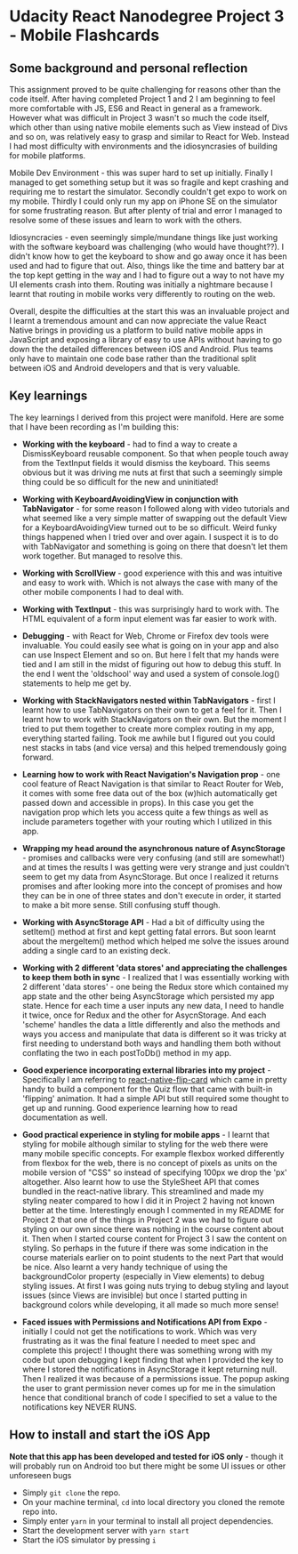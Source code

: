 # Udacity React Nanodegree Project 3 - Mobile Flashcards

## Some background and personal reflection
This assignment proved to be quite challenging for reasons other than the code itself. After having completed Project 1 and 2 I am beginning to feel more comfortable with JS, ES6 and React in general as a framework. However what was difficult in Project 3 wasn't so much the code itself, which other than using native mobile elements such as View instead of Divs and so on, was relatively easy to grasp and similar to React for Web. Instead I had most difficulty with environments and the idiosyncrasies of building for mobile platforms. 

Mobile Dev Environment - this was super hard to set up initially. Finally I managed to get something setup but it was so fragile and kept crashing and requiring me to restart the simulator. Secondly couldn't get expo to work on my mobile. Thirdly I could only run my app on iPhone SE on the simulator for some frustrating reason. But after plenty of trial and error I managed to resolve some of these issues and learn to work with the others.

Idiosyncracies - even seemingly simple/mundane things like just working with the software keyboard was challenging (who would have thought??). I didn't know how to get the keyboard to show and go away once it has been used and had to figure that out. Also, things like the time and battery bar at the top kept getting in the way and I had to figure out a way to not have my UI elements crash into them. Routing was initially a nightmare because I learnt that routing in mobile works very differently to routing on the web. 

Overall, despite the difficulties at the start this was an invaluable project and I learnt a tremendous amount and can now appreciate the value React Native brings in providing us a platform to build native mobile apps in JavaScript and exposing a library of easy to use APIs without having to go down the the detailed differences between iOS and Android. Plus teams only have to maintain one code base rather than the traditional split between iOS and Android developers and that is very valuable.

## Key learnings
The key learnings I derived from this project were manifold. Here are some that I have been recording as I'm building this:

*  **Working with the keyboard** - had to find a way to create a DismissKeyboard reusable component. So that when people touch away from the TextInput fields it would dismiss the keyboard. This seems obvious but it was driving me nuts at first that such a seemingly simple thing could be so difficult for the new and uninitiated!

*  **Working with KeyboardAvoidingView in conjunction with TabNavigator** - for some reason I followed along with video tutorials and what seemed like a very simple matter of swapping out the default View for a KeyboardAvoidingView turned out to be so difficult. Weird funky things happened when I tried over and over again. I suspect it is to do with TabNavigator and something is going on there that doesn't let them work together. But managed to resolve this.

*  **Working with ScrollView** - good experience with this and was intuitive and easy to work with. Which is not always the case with many of the other mobile components I had to deal with.

*  **Working with TextInput** - this was surprisingly hard to work with. The HTML equivalent of a form input element was far easier to work with.

*  **Debugging** - with React for Web, Chrome or Firefox dev tools were invaluable. You could easily see what is going on in your app and also can use Inspect Element and so on. But here I felt that my hands were tied and I am still in the midst of figuring out how to debug this stuff. In the end I went the 'oldschool' way and used a system of console.log() statements to help me get by.

*  **Working with StackNavigators nested within TabNavigators** - first I learnt how to use TabNavigators on their own to get a feel for it. Then I learnt how to work with StackNavigators on their own. But the moment I tried to put them together to create more complex routing in my app, everything started failing. Took me awhile but I figured out you could nest stacks in tabs (and vice versa) and this helped tremendously going forward.

*  **Learning how to work with React Navigation's Navigation prop** - one cool feature of React Navigation is that similar to React Router for Web, it comes with some free data out of the box (w)hich automatically get passed down and accessible in props). In this case you get the navigation prop which lets you access quite a few things as well as include parameters together with your routing which I utilized in this app.

*  **Wrapping my head around the asynchronous nature of AsyncStorage** - promises and callbacks were very confusing (and still are somewhat!) and at times the results I was getting were very strange and just couldn't seem to get my data from AsyncStorage. But once I realized it returns promises and after looking more into the concept of promises and how they can be in one of three states and don't execute in order, it started to make a bit more sense. Still confusing stuff though.

*  **Working with AsyncStorage API** - Had a bit of difficulty using the setItem() method at first and kept getting fatal errors. But soon learnt about the mergeItem() method which helped me solve the issues around adding a single card to an existing deck.

*  **Working with 2 different 'data stores' and appreciating the challenges to keep them both in sync** - I realized that I was essentially working with 2 different 'data stores' - one being the Redux store which contained my app state and the other being AsyncStorage which persisted my app state. Hence for each time a user inputs any new data, I need to handle it twice, once for Redux and the other for AsycnStorage. And each 'scheme' handles the data a little differently and also the methods and ways you access and manipulate that data is different so it was tricky at first needing to understand both ways and handling them both without conflating the two in each postToDb() method in my app.

*  **Good experience incorporating external libraries into my project** - Specifically I am referring to [react-native-flip-card](https://www.npmjs.com/package/react-native-flip-card) which came in pretty handy to build a component for the Quiz flow that came with built-in 'flipping' animation. It had a simple API but still required some thought to get up and running. Good experience learning how to read documentation as well.

*  **Good practical experience in styling for mobile apps** - I learnt that styling for mobile although similar to styling for the web there were many mobile specific concepts. For example flexbox worked differently from flexbox for the web, there is no concept of pixels as units on the mobile version of "CSS" so instead of specifying 100px we drop the 'px' altogether. Also learnt how to use the StyleSheet API that comes bundled in the react-native library. This streamlined and made my styling neater compared to how I did it in Project 2 having not known better at the time. Interestingly enough I commented in my README for Project 2 that one of the things in Project 2 was we had to figure out styling on our own since there was nothing in the course content about it. Then when I started course content for Project 3 I saw the content on styling. So perhaps in the future if there was some indication in the course materials earlier on to point students to the next Part that would be nice. Also learnt a very handy technique of using the backgroundColor property (especially in View elements) to debug styling issues. At first I was going nuts trying to debug styling and layout issues (since Views are invisible) but once I started putting in background colors while developing, it all made so much more sense!

*  **Faced issues with Permissions and Notifications API from Expo** - initially I could not get the notifications to work. Which was very frustrating as it was the final feature I needed to meet spec and complete this project! I thought there was something wrong with my code but upon debugging I kept finding that when I provided the key to where I stored the notifications in AsyncStorage it kept returning null. Then I realized it was because of a permissions issue. The popup asking the user to grant permission never comes up for me in the simulation hence that conditional branch of code I specified to set a value to the notifications key NEVER RUNS.

## How to install and start the iOS App

**Note that this app has been developed and tested for iOS only** - though it will probably run on Android too but there might be some UI issues or other unforeseen bugs

* Simply `git clone` the repo.
* On your machine terminal, `cd` into local directory you cloned the remote repo into.
* Simply enter `yarn` in your terminal to install all project dependencies.
* Start the development server with `yarn start`
* Start the iOS simulator by pressing `i`




